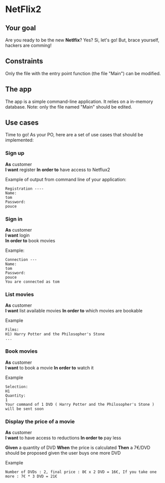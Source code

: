 # NetFlix2

## Your goal

Are you ready to be the new **Netlfix**? Yes?
Si, let's go! But, brace yourself, hackers are comming!

## Constraints

Only the file with the entry point function (the file "Main") can be
modified.

## The app

The app is a simple command-line application.
It relies on a in-memory database.
Note: only the file named "Main" should be edited.


## Use cases

Time to go! As your PO, here are a set of use cases that should be implemented:

### Sign up 

**As** customer  
**I want** register
**In order to** have access to Netflux2

Example of output from command line of your application:
```
Registration ---- 
Name:
tom
Password:
pouce
```

### Sign in

**As** customer  
**I want** login  
**In order to** book movies 

Example:
```
Connection ---
Name:
tom
Password:
pouce
You are connected as tom
```

### List movies

**As** customer  
**I want** list available movies
**In order to** which movies are bookable

Example
```
Films:
H1)	Harry Potter and the Philosopher's Stone 
...
```

### Book movies

**As** customer  
**I want** to book a movie
**In order to** watch it

Example
```
Selection: 
H1
Quantity:
1
Your command of 1 DVD ( Harry Potter and the Philosopher's Stone ) will be sent soon
```

### Display the price of a movie

**As** customer  
**I want** to have access to reductions
**In order to** pay less

**Given** a quantity of DVD
**When** the price is calculated
**Then** a 7€/DVD should be proposed given the user buys one more DVD

Example
```
Number of DVDs : 2, final price : 8€ x 2 DVD = 16€, If you take one more : 7€ * 3 DVD = 21€
```




